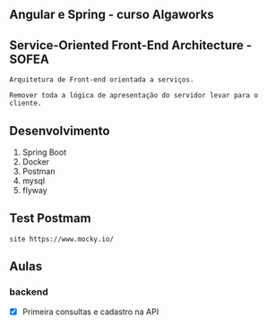 ## Angular e Spring - curso Algaworks

## Service-Oriented Front-End Architecture - SOFEA
    Arquitetura de Front-end orientada a serviços.

    Remover toda a lógica de apresentação do servidor levar para o cliente.

##  Desenvolvimento
  1) Spring Boot
  2) Docker
  3) Postman
  4) mysql
  5) flyway

## Test Postmam
    site https://www.mocky.io/

## Aulas

### backend
- [x] Primeira consultas e cadastro na API

  


